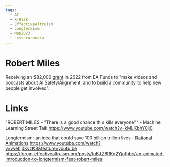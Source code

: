 ```yaml
---
tags:
  - AI
  - X-Risk
  - EffectiveAltruism
  - Longtermism
  - Map2023
  - LesserWrongia
---
```

# Robert Miles


Receiving an $82,000 [grant](https://funds.effectivealtruism.org/funds/far-future) in 2022 from EA Funds to "make videos and podcasts about AI Safety/Alignment, and to build a community to help new people get involved".
# Links

"ROBERT MILES - "There is a good chance this kills everyone"" - Machine Learning Street Talk
https://www.youtube.com/watch?v=kMLKbhY0ji0


Longtermism: an idea that could save 100 billion trillion lives - [Rational Animations]() 
https://www.youtube.com/watch?v=vvehj0KvzK8&feature=youtu.be
https://forum.effectivealtruism.org/posts/tuBJZ6RKq2Yjufhbc/an-animated-introduction-to-longtermism-feat-robert-miles
